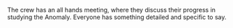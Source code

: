 The crew has an all hands meeting, where they discuss their progress in studying the Anomaly. Everyone has something detailed and specific to say.